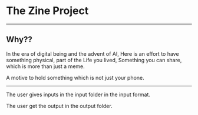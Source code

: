 # The Zine Project
***
## Why??
In the era of digital being and the advent of AI, 
Here is an effort to have something physical, 
part of the Life you lived,
Something you can share, which is more than just a meme.

A motive to hold something which is not just your phone.
***

The user gives inputs in the input folder in the input format.

The user get the output in the output folder.



